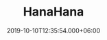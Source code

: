 ---
title: HanaHana
date: 2019-10-10T12:35:54.000+06:00
image: "/images/works/hanahana.jpg"
what: Virtual Reality Experience
description: HELLO
draft: true
---